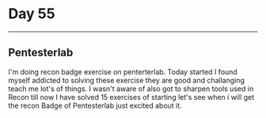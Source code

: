 # Day 55
___
## Pentesterlab
I'm doing recon badge exercise on penterterlab. Today started I found myself addicted to solving these exercise they are good and challanging teach me lot's of things. I wasn't aware of also got to sharpen tools used in Recon till now I have solved 15 exercises of starting let's see when i will get the recon Badge of Pentesterlab just excited about it.
